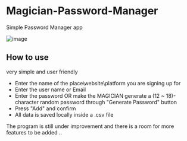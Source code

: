 # Magician-Password-Manager
Simple Password Manager app


![image](https://user-images.githubusercontent.com/61654046/220208918-0cb3c9c3-1779-467b-99ab-3ec496666323.png)



## How to use
very simple and user friendly 
- Enter the name of the place\website\platform you are signing up for
- Enter the user name or Email
- Enter the password OR make the MAGICIAN generate a (12 ~ 18)-character random password through "Generate Password" button
- Press "Add" and confirm
- All data is saved locally inside a .csv file


The program is still under improvement and there is a room for more features to be added ..
